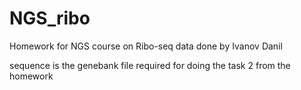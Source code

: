 # NGS_ribo
Homework for NGS course on Ribo-seq data done by Ivanov Danil

sequence is the genebank file required for doing the task 2 from the homework
